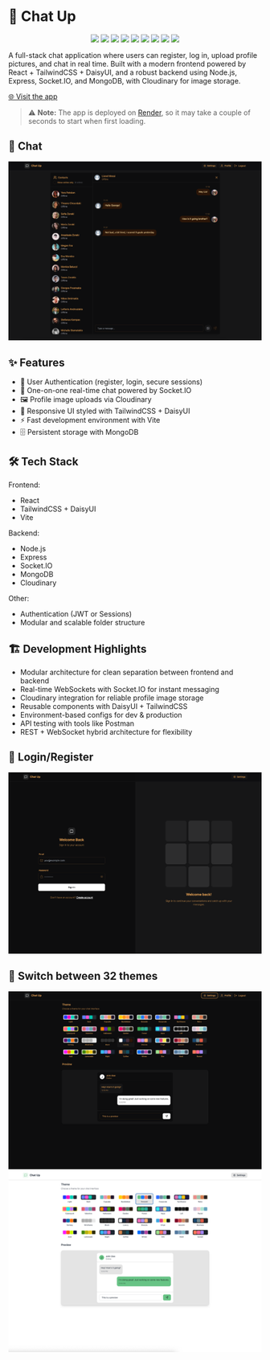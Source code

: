 # 💬 Chat Up

<p align="center"> <img src="https://img.shields.io/badge/React-blue" /> <img src="https://img.shields.io/badge/TailwindCSS-38B2AC" /> <img src="https://img.shields.io/badge/DaisyUI-ff69b4" /> <img src="https://img.shields.io/badge/Vite-yellow" /> <img src="https://img.shields.io/badge/Node.js-68a063" /> <img src="https://img.shields.io/badge/Express-lightgrey" /> <img src="https://img.shields.io/badge/MongoDB-brightgreen" /> <img src="https://img.shields.io/badge/Cloudinary-4285F4" /> <img src="https://img.shields.io/badge/Socket.IO-black" /> </p>
A full-stack chat application where users can register, log in, upload profile pictures, and chat in real time. Built with a modern frontend powered by React + TailwindCSS + DaisyUI, and a robust backend using Node.js, Express, Socket.IO, and MongoDB, with Cloudinary for image storage.

[🌐 Visit the app](https://chat-up-1.onrender.com/login)

> ⚠️ **Note:** The app is deployed on [Render](https://render.com), so it may take a couple of seconds to start when first loading.

## 📸 Chat

<p align="center">
  <img src="app3.png" alt="Chat Page" />
</p>


## ✨ Features

- 🔐 User Authentication (register, login, secure sessions)
- 💬 One-on-one real-time chat powered by Socket.IO
- 🖼️ Profile image uploads via Cloudinary
- 🎨 Responsive UI styled with TailwindCSS + DaisyUI
- ⚡ Fast development environment with Vite
- 🗄️ Persistent storage with MongoDB

## 🛠️ Tech Stack

Frontend:
- React
- TailwindCSS + DaisyUI
- Vite

Backend:
- Node.js
- Express
- Socket.IO
- MongoDB
- Cloudinary

Other:
- Authentication (JWT or Sessions)
- Modular and scalable folder structure

## 🏗️ Development Highlights

- Modular architecture for clean separation between frontend and backend
- Real-time WebSockets with Socket.IO for instant messaging
- Cloudinary integration for reliable profile image storage
- Reusable components with DaisyUI + TailwindCSS
- Environment-based configs for dev & production
- API testing with tools like Postman
- REST + WebSocket hybrid architecture for flexibility

## 📸 Login/Register

<p align="center">
  <img src="app5.png" alt="Chat Page" />
</p>

## 📸 Switch between 32 themes

<p align="center">
  <img src="app1.png" alt="Login Page" />
  <img src="app4.png" alt="Chat Page" />
</p>
